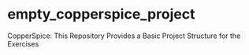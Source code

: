 # empty_copperspice_project
CopperSpice: This Repository Provides a Basic Project Structure for the Exercises
